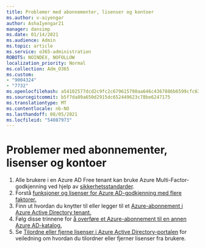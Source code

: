 ```yaml
---
title: Problemer med abonnementer, lisenser og kontoer
ms.author: v-aiyengar
author: AshaIyengar21
manager: dansimp
ms.date: 01/14/2021
ms.audience: Admin
ms.topic: article
ms.service: o365-administration
ROBOTS: NOINDEX, NOFOLLOW
localization_priority: Normal
ms.collection: Adm_O365
ms.custom:
- "9004324"
- "7732"
ms.openlocfilehash: a54102577dcd2c9fc2c679615798aa646c4367886b6599cfc630f4a7f8484a2f
ms.sourcegitcommit: b5f7da89a650d2915dc652449623c78be6247175
ms.translationtype: MT
ms.contentlocale: nb-NO
ms.lasthandoff: 08/05/2021
ms.locfileid: "54087973"
---
```

# <a name="issues-with-subscriptions-licenses-and-accounts"></a>Problemer med abonnementer, lisenser og kontoer

1. Alle brukere i en Azure AD Free tenant kan bruke Azure Multi-Factor-godkjenning ved hjelp av [sikkerhetsstandarder](https://docs.microsoft.com/azure/active-directory/fundamentals/concept-fundamentals-security-defaults).
1. Forstå [funksjoner og lisenser for Azure AD-godkjenning med flere faktorer.](https://docs.microsoft.com/azure/active-directory/authentication/concept-mfa-licensing)
1. Finn ut hvordan du knytter til eller legger til et [Azure-abonnement i Azure Active Directory tenant.](https://docs.microsoft.com/azure/active-directory/fundamentals/active-directory-how-subscriptions-associated-directory)
1. Følg disse trinnene for [å overføre et Azure-abonnement til en annen Azure AD-katalog.](https://docs.microsoft.com/azure/role-based-access-control/transfer-subscription)
1. Se [Tilordne eller fjerne lisenser i Azure Active Directory-portalen](https://docs.microsoft.com/azure/active-directory/fundamentals/license-users-groups) for veiledning om hvordan du tilordner eller fjerner lisenser fra brukere.